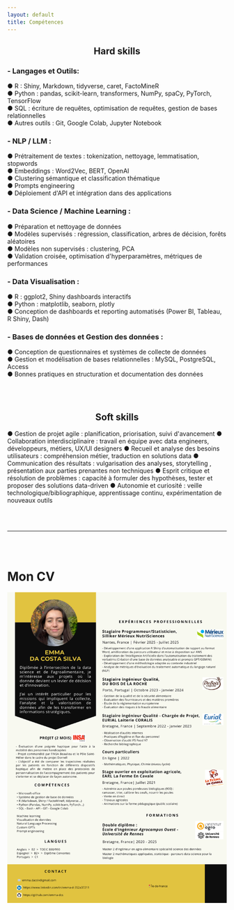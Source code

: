 ```yaml
---
layout: default
title: Compétences
---
```



<h2 style="text-align: center;">Hard skills</h2>

### **- Langages et Outils:**
● R : Shiny, Markdown, tidyverse, caret, FactoMineR  
● Python : pandas, scikit-learn, transformers, NumPy, spaCy, PyTorch, TensorFlow  
● SQL : écriture de requêtes, optimisation de requêtes, gestion de bases relationnelles  
● Autres outils : Git, Google Colab, Jupyter Notebook  

### **- NLP / LLM :**
● Prétraitement de textes : tokenization, nettoyage, lemmatisation, stopwords  
● Embeddings : Word2Vec, BERT, OpenAI  
● Clustering sémantique et classification thématique  
● Prompts engineering  
● Déploiement d'API et intégration dans des applications  

### **- Data Science / Machine Learning :**
● Préparation et nettoyage de données  
● Modèles supervisés : régression, classification, arbres de décision, forêts aléatoires  
● Modèles non supervisés : clustering, PCA  
● Validation croisée, optimisation d'hyperparamètres, métriques de performances  

### **- Data Visualisation :**
● R : ggplot2, Shiny dashboards interactifs  
● Python : matplotlib, seaborn, plotly  
● Conception de dashboards et reporting automatisés (Power BI, Tableau, R Shiny, Dash)  

### **- Bases de données et Gestion des données :**
● Conception de questionnaires et systèmes de collecte de données  
● Gestion et modélisation de bases relationnelles : MySQL, PostgreSQL, Access  
● Bonnes pratiques en structuration et documentation des données  

  
<br><br>
  
<h2 style="text-align: center;">Soft skills</h2>
● Gestion de projet agile : planification, priorisation, suivi d'avancement  
● Collaboration interdisciplinaire : travail en équipe avec data engineers, développeurs, métiers, UX/UI designers  
● Recueil et analyse des besoins utilisateurs : compréhension métier, traduction en solutions data  
● Communication des résultats : vulgarisation des analyses, storytelling , présentation aux parties prenantes non techniques  
● Esprit critique et résolution de problèmes : capacité à formuler des hypothèses, tester et proposer des solutions data-driven  
● Autonomie et curiosité : veille technologique/bibliographique, apprentissage continu, expérimentation de nouveaux outils  
  

<br><br>

---
  
<br><br>

# Mon CV
<img id="cv" src="assets/images/CV_Emma_ing_data.png" alt="CV_Emma_ing_data">

